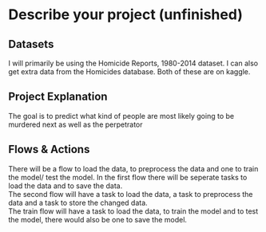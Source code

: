# Describe your project (unfinished)
## Datasets
I will primarily be using the Homicide Reports, 1980-2014 dataset. I can also get extra data from the Homicides database. Both of these are on kaggle.
## Project Explanation
The goal is to predict what kind of people are most likely going to be murdered next as well as the perpetrator
## Flows & Actions
There will be a flow to load the data, to preprocess the data and one to train the model/ test the model.
In the first flow there will be seperate tasks to load the data and to save the data.  
The second flow will have a task to load the data, a task to preprocess the data and a task to store the changed data.  
The train flow will have a task to load the data, to train the model and to test the model, there would also be one to save the model.
